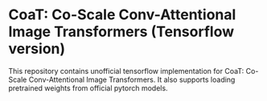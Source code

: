 <h1 class="code-line" data-line-start=0 data-line-end=1 ><a id="CoaT_CoScale_ConvAttentional_Image_Transformers_Tensorflow_version_0"></a>CoaT: Co-Scale Conv-Attentional Image Transformers (Tensorflow version)</h1>
<p class="has-line-data" data-line-start="1" data-line-end="2">This repository contains unofficial tensorflow implementation for CoaT: Co-Scale Conv-Attentional Image Transformers. It also supports loading pretrained weights from official pytorch models.</p>